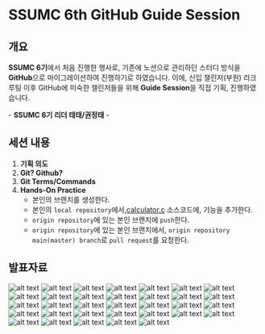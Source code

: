 # SSUMC 6th GitHub Guide Session

## 개요

**SSUMC 6기**에서 처음 진행한 행사로, 기존에 노션으로 관리하던 스터디 방식을 **GitHub**으로 마이그레이션하여 진행하기로 하였습니다. 이에, 신입 챌린저(부원) 리크루팅 이후 GitHub에 미숙한 챌린저들을 위해 **Guide Session**을 직접 기획, 진행하였습니다.

\- **SSUMC 6기 리더 태태/권정태** - 

## 세션 내용

1. **기획 의도**
2. **Git? Github?**
3. **Git Terms/Commands**
4. **Hands-On Practice**
    - 본인의 브랜치를 생성한다.
    - 본인의 `local repository`에서,[calculator.c](https://github.com/SSUMC-6th/TEST/blob/main/calculator.c) 소스코드에, 기능을 추가한다.
    - `origin repository`에 있는 본인 브랜치에 `push`한다.
    - `origin repository`에 있는 본인 브랜치에서, `origin repository main(master) branch`로 `pull request`를 요청한다.


## 발표자료

![alt text](imgs/1-1.jpg) ![alt text](imgs/1-2.jpg) ![alt text](imgs/2.jpg) ![alt text](imgs/3.jpg) ![alt text](imgs/4.jpg) ![alt text](imgs/5.jpg) ![alt text](imgs/6.jpg) ![alt text](imgs/7.jpg) ![alt text](imgs/8.jpg) ![alt text](imgs/9.jpg) ![alt text](imgs/10.jpg) ![alt text](imgs/11.jpg) ![alt text](imgs/12.jpg) ![alt text](imgs/13.jpg) ![alt text](imgs/14.jpg) ![alt text](imgs/15.jpg) ![alt text](imgs/16.jpg) ![alt text](imgs/17.jpg) ![alt text](imgs/18.jpg) ![alt text](imgs/19.jpg) ![alt text](imgs/20.jpg) ![alt text](imgs/21.jpg) ![alt text](imgs/22.jpg) ![alt text](imgs/23.jpg) ![alt text](imgs/24.jpg) ![alt text](imgs/25.jpg) ![alt text](imgs/26.jpg) ![alt text](imgs/27.jpg) ![alt text](imgs/28.jpg) ![alt text](imgs/29.jpg) ![alt text](imgs/30.jpg) ![alt text](imgs/31.jpg) ![alt text](imgs/32.jpg)